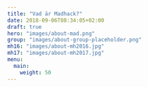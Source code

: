 ```yaml
---
title: "Vad är Madhack?"
date: 2018-09-06T08:34:05+02:00
draft: true
hero: "images/about-mad.png"
group: "images/about-group-placeholder.png"
mh16: "images/about-mh2016.jpg"
mh17: "images/about-mh2017.jpg"
menu:
  main:
    weight: 50
---
```

